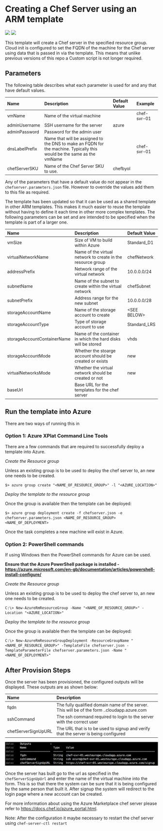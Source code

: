 # Creating a Chef Server using an ARM template

<a href="https://portal.azure.com/#create/Microsoft.Template/uri/https%3A%2F%2Fraw.githubusercontent.com%2Fchef-partners%2Farm-templates%2Fmaster%2Farm-chef-server%2Fchefserver.json" target="_blank"><img src="http://azuredeploy.net/deploybutton.png"/></a>
<a href="http://armviz.io/#/?load=https%3A%2F%2Fraw.githubusercontent.com%2Fchef-partners%2Farm-templates%2Fmaster%2Farm-chef-server%2Fchefserver.json" target="_blank">
    <img src="http://armviz.io/visualizebutton.png"/>
</a>

This template will create a Chef server in the specified resource group.  Cloud init is configured to set the FQDN of the machine for the Chef server using data that is passed in via the template.  This means that unlike previous versions of this repo a Custom script is not longer required.

## Parameters

The following table describes what each parameter is used for and any that have default values.

| Name           | Description                                                                                                           | Default Value | Example     |
|:---------------|:----------------------------------------------------------------------------------------------------------------------|:--------------|:------------|
| vmName         | Name of the virtual machine                                                                                           |               | chef-svr-01 |
| adminUsername  | SSH username for the server                                                                                           | azure         |             |
| adminPassword  | Password for the admin user                                                                                           |               |             |
| dnsLabelPrefix | Name that will be assigned to the DNS to make an FQDN for the machine. Typically this would be the same as the vmName |               | chef-svr-01 |
| chefServerSKU  | Name of the Chef Server SKU to use.                                                                                   | chefbyol      |             |

Any of the parameters that have a default value do not appear in the `chefserver.parameters.json` file.  However to override the values add them to this file as required.

The template has been updated so that it can be used as a shared template in other ARM templates.  This makes it much easier to reuse the template without having to define it each time in other more complex templates.  The following parameters can be set and are intended to be specified when the template is part of a larger one.

| Name                        | Description                                                  | Default Value     |
|:----------------------------|:-------------------------------------------------------------|:------------------|
| vmSize                      | Size of VM to build within Azure                             | Standard_D1       |
| virtualNetworkName          | Name of the virtual network to create in the resource group  | chefNetwork       |
| addressPrefix               | Network range of the virtual network                         | 10.0.0.0/24       |
| subnetName                  | Name of the subnet to create within the virtual network      | chefSubnet        |
| subnetPrefix                | Address range for the new subnet                             | 10.0.0.0/28       |
| storageAccountName          | Name of the storage account to create                        | &lt;SEE BELOW&gt; |
| storageAccountType          | Type of storage account to use                               | Standard_LRS      |
| storageAccountContainerName | Name of the container in which the hard disks will be stored | vhds              |
| storageAccountMode          | Whether the stoarge account should be created or exists      | new               |
| virtualNetworksMode         | Whether the virtual network should be created or not         | new               |
| baseUrl                     | Base URL for the templates for the chef server               |                   |


## Run the template into Azure

There are two ways of running this in

### Option 1: Azure XPlat Command Line Tools

There are a few commands that are required to successfully deploy a template into Azure.

_Create the Resource group_

Unless an existing group is to be used to deploy the chef server to, an new one needs to be created.

```
$> azure group create "<NAME_OF_RESOURCE_GROUP>" -l "<AZURE_LOCATION>"
```

_Deploy the template to the resource group_

Once the group is available then the template can be deployed:

```
$> azure group deployment create -f chefserver.json -e chefserver.parameters.json <NAME_OF_RESOURCE_GROUP> <NAME_OF_DEPLOYMENT>
```

Once the task completes a new machine will exist in Azure.

### Option 2: PowerShell commands

If using Windows then the PowerShell commands for Azure can be used.

**Ensure that the Azure PowerShell package is installed - https://azure.microsoft.com/en-gb/documentation/articles/powershell-install-configure/**

_Create the Resource group_

Unless an existing group is to be used to deploy the chef server to, an new one needs to be created.

```
C:\> New-AzureRmResourceGroup -Name "<NAME_OF_RESOURCE_GROUP>" -Location "<AZURE_LOCATION>"
```

_Deploy the template to the resource group_

Once the group is available then the template can be deployed:

```
C:\> New-AzureRmResoureGroupDeployment -ResourceGroupName "<NAME_OF_RESOURCE_GROUP>" -TemplateFile chefserver.json -TemplateParameterFile chefserver.parameters.json -Name "<NAME_OF_DEPLOYMENT>"
```

## After Provision Steps

Once the server has been provisioned, the configured outputs will be displayed.  These outputs are as shown below:

| Name                | Description                                                                                                             |
|:--------------------|:------------------------------------------------------------------------------------------------------------------------|
| fqdn                | The fully qualified domain name of the server.  This will be of the form <dnsLabelPrefix>.<location>.cloudapp.azure.com |
| sshCommand          | The ssh command required to login to the server with the correct user                                                   |
| chefServerSignUpURL | The URL that is to be used to signup and verify that the server is being configured                                     |

![ARM Template Outputs](/arm-chef-server/images/outputs.png)

Once the server has built go to the url as specified in the `chefServerSignUpUrl` and enter the name of the virtual machine into the form.  This is so that there the system can be sure that it is being configured by the same person that built it.  After signup the system will redirect to the login page where a new account can be created.

For more information about using the Azure Marketplace chef server please refer to https://docs.chef.io/azure_portal.html.

Note:  After the configuration it maybe necessary to restart the chef server using `chef-server-ctl restart`
